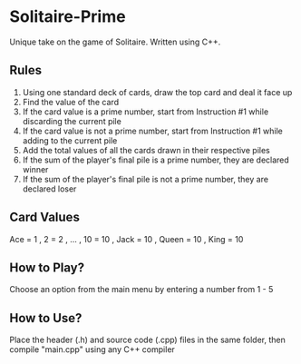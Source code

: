 # Solitaire-Prime

Unique take on the game of Solitaire. Written using C++.

## Rules
1. Using one standard deck of cards, draw the top card and deal it face up
2. Find the value of the card
3. If the card value is a prime number, start from Instruction #1 while discarding the current pile
4. If the card value is not a prime number, start from Instruction #1 while adding to the current pile
5. Add the total values of all the cards drawn in their respective piles
6. If the sum of the player's final pile is a prime number, they are declared winner
7. If the sum of the player's final pile is not a prime number, they are declared loser

## Card Values
Ace = 1 , 2 = 2 , ... , 10 = 10 , Jack = 10 , Queen = 10 , King = 10

## How to Play?
Choose an option from the main menu by entering a number from 1 - 5

## How to Use?
Place the header (.h) and source code (.cpp) files in the same folder, then compile "main.cpp" using any C++ compiler

